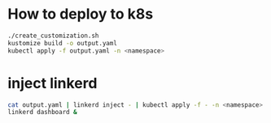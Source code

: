 # How to deploy to k8s
```bash
./create_customization.sh
kustomize build -o output.yaml
kubectl apply -f output.yaml -n <namespace>
```

# inject linkerd
```bash
cat output.yaml | linkerd inject - | kubectl apply -f - -n <namespace>
linkerd dashboard &
```
